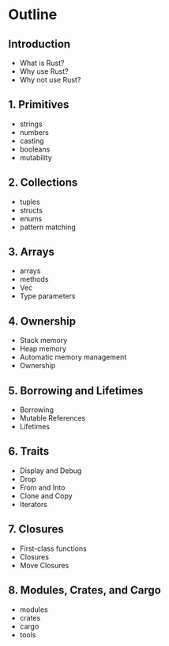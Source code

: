 # Outline

## Introduction

* What is Rust?
* Why use Rust?
* Why not use Rust?

## 1. Primitives

* strings
* numbers
* casting
* booleans
* mutability

## 2. Collections

* tuples
* structs
* enums
* pattern matching

## 3. Arrays

* arrays
* methods
* Vec
* Type parameters

## 4. Ownership

* Stack memory
* Heap memory
* Automatic memory management
* Ownership

## 5. Borrowing and Lifetimes

* Borrowing
* Mutable References
* Lifetimes

## 6. Traits
* Display and Debug
* Drop
* From and Into
* Clone and Copy
* Iterators

## 7. Closures
* First-class functions
* Closures
* Move Closures

## 8. Modules, Crates, and Cargo
* modules
* crates 
* cargo
* tools 
